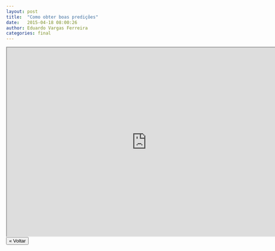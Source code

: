 ```yaml
---
layout: post
title:  "Como obter boas predições"
date:   2015-04-18 08:00:26
author: Eduardo Vargas Ferreira
categories: final
---
```


<center>
<iframe width="760" height="515" src="https://www.youtube.com/embed/InezoaoZbm4?autoplay=0"> </iframe>
</center>


<FORM>
<INPUT Type="BUTTON" align="left" Value="&laquo; Voltar" Onclick="window.location.href='https://eduardoleg.github.io/ML4all/1parte/'">
</FORM>
